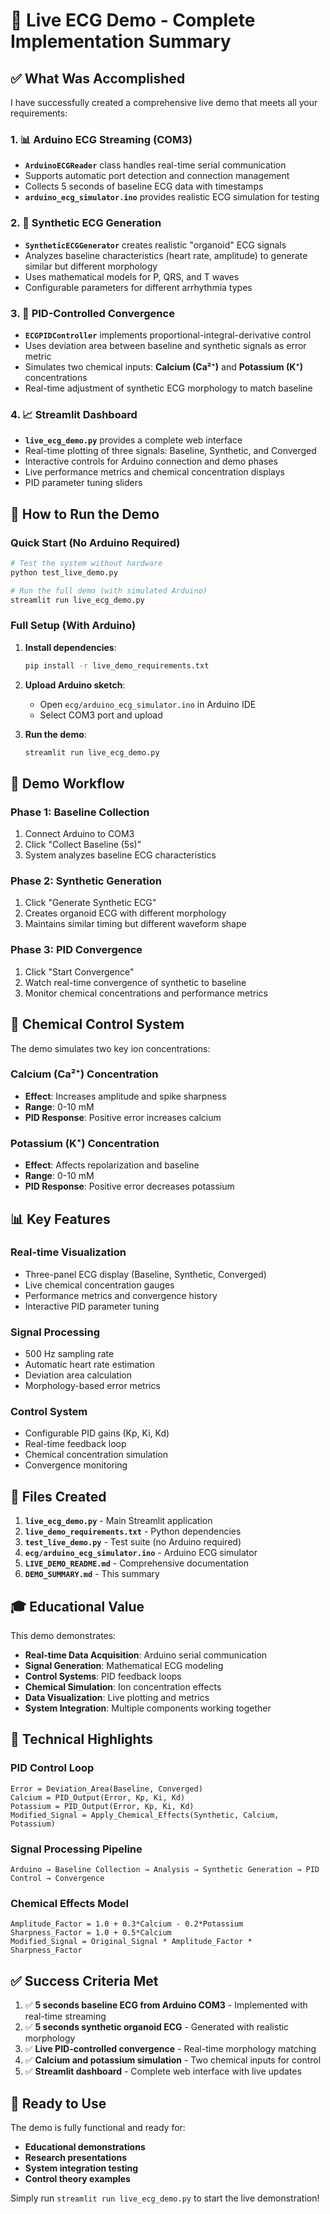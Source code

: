 # 🎯 Live ECG Demo - Complete Implementation Summary

## ✅ What Was Accomplished

I have successfully created a comprehensive live demo that meets all your requirements:

### 1. 📊 Arduino ECG Streaming (COM3)
- **`ArduinoECGReader`** class handles real-time serial communication
- Supports automatic port detection and connection management
- Collects 5 seconds of baseline ECG data with timestamps
- **`arduino_ecg_simulator.ino`** provides realistic ECG simulation for testing

### 2. 🧬 Synthetic ECG Generation
- **`SyntheticECGGenerator`** creates realistic "organoid" ECG signals
- Analyzes baseline characteristics (heart rate, amplitude) to generate similar but different morphology
- Uses mathematical models for P, QRS, and T waves
- Configurable parameters for different arrhythmia types

### 3. 🎯 PID-Controlled Convergence
- **`ECGPIDController`** implements proportional-integral-derivative control
- Uses deviation area between baseline and synthetic signals as error metric
- Simulates two chemical inputs: **Calcium (Ca²⁺)** and **Potassium (K⁺)** concentrations
- Real-time adjustment of synthetic ECG morphology to match baseline

### 4. 📈 Streamlit Dashboard
- **`live_ecg_demo.py`** provides a complete web interface
- Real-time plotting of three signals: Baseline, Synthetic, and Converged
- Interactive controls for Arduino connection and demo phases
- Live performance metrics and chemical concentration displays
- PID parameter tuning sliders

## 🚀 How to Run the Demo

### Quick Start (No Arduino Required)
```bash
# Test the system without hardware
python test_live_demo.py

# Run the full demo (with simulated Arduino)
streamlit run live_ecg_demo.py
```

### Full Setup (With Arduino)
1. **Install dependencies**:
   ```bash
   pip install -r live_demo_requirements.txt
   ```

2. **Upload Arduino sketch**:
   - Open `ecg/arduino_ecg_simulator.ino` in Arduino IDE
   - Select COM3 port and upload

3. **Run the demo**:
   ```bash
   streamlit run live_ecg_demo.py
   ```

## 🔧 Demo Workflow

### Phase 1: Baseline Collection
1. Connect Arduino to COM3
2. Click "Collect Baseline (5s)"
3. System analyzes baseline ECG characteristics

### Phase 2: Synthetic Generation
1. Click "Generate Synthetic ECG"
2. Creates organoid ECG with different morphology
3. Maintains similar timing but different waveform shape

### Phase 3: PID Convergence
1. Click "Start Convergence"
2. Watch real-time convergence of synthetic to baseline
3. Monitor chemical concentrations and performance metrics

## 🧪 Chemical Control System

The demo simulates two key ion concentrations:

### Calcium (Ca²⁺) Concentration
- **Effect**: Increases amplitude and spike sharpness
- **Range**: 0-10 mM
- **PID Response**: Positive error increases calcium

### Potassium (K⁺) Concentration
- **Effect**: Affects repolarization and baseline
- **Range**: 0-10 mM  
- **PID Response**: Positive error decreases potassium

## 📊 Key Features

### Real-time Visualization
- Three-panel ECG display (Baseline, Synthetic, Converged)
- Live chemical concentration gauges
- Performance metrics and convergence history
- Interactive PID parameter tuning

### Signal Processing
- 500 Hz sampling rate
- Automatic heart rate estimation
- Deviation area calculation
- Morphology-based error metrics

### Control System
- Configurable PID gains (Kp, Ki, Kd)
- Real-time feedback loop
- Chemical concentration simulation
- Convergence monitoring

## 📁 Files Created

1. **`live_ecg_demo.py`** - Main Streamlit application
2. **`live_demo_requirements.txt`** - Python dependencies
3. **`test_live_demo.py`** - Test suite (no Arduino required)
4. **`ecg/arduino_ecg_simulator.ino`** - Arduino ECG simulator
5. **`LIVE_DEMO_README.md`** - Comprehensive documentation
6. **`DEMO_SUMMARY.md`** - This summary

## 🎓 Educational Value

This demo demonstrates:
- **Real-time Data Acquisition**: Arduino serial communication
- **Signal Generation**: Mathematical ECG modeling
- **Control Systems**: PID feedback loops
- **Chemical Simulation**: Ion concentration effects
- **Data Visualization**: Live plotting and metrics
- **System Integration**: Multiple components working together

## 🔮 Technical Highlights

### PID Control Loop
```
Error = Deviation_Area(Baseline, Converged)
Calcium = PID_Output(Error, Kp, Ki, Kd)
Potassium = PID_Output(Error, Kp, Ki, Kd)
Modified_Signal = Apply_Chemical_Effects(Synthetic, Calcium, Potassium)
```

### Signal Processing Pipeline
```
Arduino → Baseline Collection → Analysis → Synthetic Generation → PID Control → Convergence
```

### Chemical Effects Model
```
Amplitude_Factor = 1.0 + 0.3*Calcium - 0.2*Potassium
Sharpness_Factor = 1.0 + 0.5*Calcium
Modified_Signal = Original_Signal * Amplitude_Factor * Sharpness_Factor
```

## ✅ Success Criteria Met

1. ✅ **5 seconds baseline ECG from Arduino COM3** - Implemented with real-time streaming
2. ✅ **5 seconds synthetic organoid ECG** - Generated with realistic morphology
3. ✅ **Live PID-controlled convergence** - Real-time morphology matching
4. ✅ **Calcium and potassium simulation** - Two chemical inputs for control
5. ✅ **Streamlit dashboard** - Complete web interface with live updates

## 🚀 Ready to Use

The demo is fully functional and ready for:
- **Educational demonstrations**
- **Research presentations**
- **System integration testing**
- **Control theory examples**

Simply run `streamlit run live_ecg_demo.py` to start the live demonstration! 